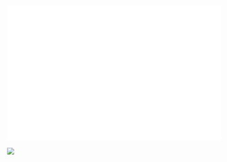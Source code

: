 <p align="left">
    <a href="https://github.com/ibrahimcaj/">
        <img src="./snippet.svg" width="500px" />
    </a>
</p>

<img width="600px" src="https://github-profile-snippet.vercel.app/?indent=4&theme=tokyo-night-dark&object=var ibrahim = {
    firstName: 'Ibrahim',
    email: 'ibrahimcajlakovic1@gmail.com',
    age: 18, // 26/02/2006
    skills: [
      'react',
      'flutter',
      'mongodb'
    ],
    hobbies: [
      'design',
      'electronics'
    ]
  }" />
